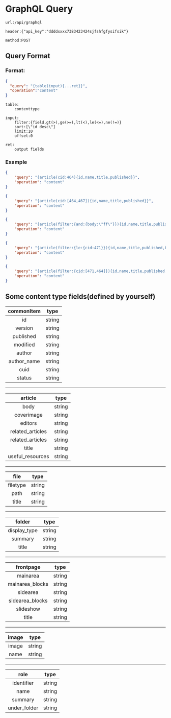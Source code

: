 GraphQL Query
====

`url:/api/graphql`

`header:{"api_key":"ddddxxxx7383423424sjfshfgfysifsik"}`

`method:POST`

Query Format
----
### Format: 
```json
{
  "query": "{table(input){...ret}}",
  "operation":"content"
}
```

```
table:
    contenttype

input:
    filter:{field,gt(>),ge(>=),lt(<),le(<=),ne(!=)}
    sort:[\"id desc\"]
    limit:10
    offset:0
    
ret:
    output fields
```

### Example
```json
{
    "query": "{article(cid:464){id,name,title,published}}",
    "operation": "content"
}
```

```json
{
    "query": "{article(cid:[464,467]){id,name,title,published}}",
    "operation": "content"
}

```


```json
{
    "query": "{article(filter:{and:{body:\"ff\"}}){id,name,title,published,body}}",
    "operation": "content"
}
```


```json
{
    "query": "{article(filter:{le:{cid:471}}){id,name,title,published,body}}",
    "operation": "content"
}
```


```json
{
    "query": "{article(filter:{cid:[471,464]}){id,name,title,published,body},role{id,name}}",
    "operation": "content"
}
```

Some content type fields(defined by yourself)
---

| commonItem | type |
| :---:|:---:|
| id | string |
| version | string |
| published | string |
| modified | string |
| author | string |
| author_name | string |
| cuid | string |
| status | string |

---

| article | type |
| :---:|:---:|
| body | string |
| coverimage | string |
| editors | string |
| related_articles | string |
| related_articles | string |
| title | string |
| useful_resources | string |

---

| file | type |
| :---:|:---:|
| filetype | string |
| path | string |
| title | string |

---

| folder | type |
| :---:|:---:|
| display_type | string |
| summary | string |
| title | string |

---

| frontpage | type |
| :---:|:---:|
| mainarea | string |
| mainarea_blocks | string |
| sidearea | string |
| sidearea_blocks | string |
| slideshow | string |
| title | string |

---

| image | type |
| :---:|:---:|
| image | string |
| name | string |

---

| role | type |
| :---:|:---:|
| identifier | string |
| name | string |
| summary | string |
| under_folder | string |
